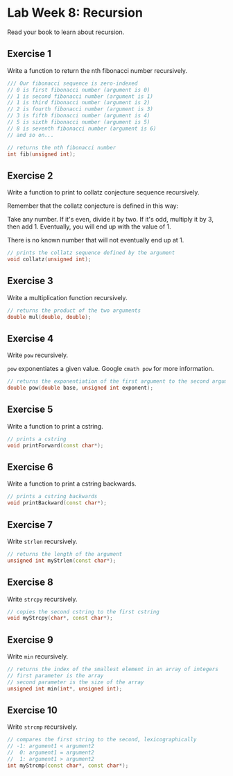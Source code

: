Lab Week 8: Recursion
=====================

Read your book to learn about recursion.


Exercise 1
----------
Write a function to return the nth fibonacci number recursively.

```c++
/// Our fibonacci sequence is zero-indexed
// 0 is first fibonacci number (argument is 0)
// 1 is second fibonacci number (argument is 1)
// 1 is third fibonacci number (argument is 2)
// 2 is fourth fibonacci number (argument is 3)
// 3 is fifth fibonacci number (argument is 4)
// 5 is sixth fibonacci number (argument is 5)
// 8 is seventh fibonacci number (argument is 6)
// and so on...

// returns the nth fibonacci number
int fib(unsigned int);
```


Exercise 2
----------
Write a function to print to collatz conjecture sequence recursively.

Remember that the collatz conjecture is defined in this way:

Take any number.
If it's even, divide it by two.
If it's odd, multiply it by 3, then add 1.
Eventually, you will end up with the value of 1.

There is no known number that will not eventually end up at 1.

```c++
// prints the collatz sequence defined by the argument
void collatz(unsigned int);
```


Exercise 3
----------
Write a multiplication function recursively.

```c++
// returns the product of the two arguments
double mul(double, double);
```


Exercise 4
----------
Write ``pow`` recursively.

``pow`` exponentiates a given value.
Google ``cmath pow`` for more information.

```c++
// returns the exponentiation of the first argument to the second argument
double pow(double base, unsigned int exponent);
```


Exercise 5
----------
Write a function to print a cstring.

```c++
// prints a cstring
void printForward(const char*);
```


Exercise 6
----------
Write a function to print a cstring backwards.

```c++
// prints a cstring backwards
void printBackward(const char*);
```


Exercise 7
----------
Write ``strlen`` recursively.

```c++
// returns the length of the argument
unsigned int myStrlen(const char*);
```

Exercise 8
----------
Write ``strcpy`` recursively.

```c++
// copies the second cstring to the first cstring
void myStrcpy(char*, const char*);
```


Exercise 9
----------
Write ``min`` recursively.

```c++
// returns the index of the smallest element in an array of integers
// first parameter is the array
// second parameter is the size of the array
unsigned int min(int*, unsigned int);
```


Exercise 10
----------
Write ``strcmp`` recursively.

```c++
// compares the first string to the second, lexicographically
// -1: argument1 < argument2
//  0: argument1 = argument2
//  1: argument1 > argument2
int myStrcmp(const char*, const char*);
```



